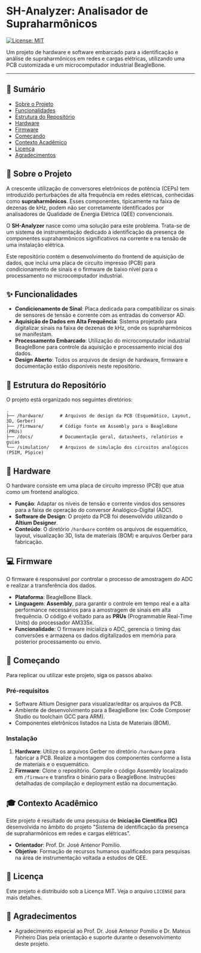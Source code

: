 # SH-Analyzer: Analisador de Supraharmônicos
[![License: MIT](https://img.shields.io/badge/License-MIT-blue.svg)](https://opensource.org/licenses/MIT)

Um projeto de hardware e software embarcado para a identificação e análise de supraharmônicos em redes e cargas elétricas, utilizando uma PCB customizada e um microcomputador industrial BeagleBone.

---

## 📝 Sumário
* [Sobre o Projeto](#-sobre-o-projeto)
* [Funcionalidades](#-funcionalidades)
* [Estrutura do Repositório](#-estrutura-do-repositório)
* [Hardware](#-hardware)
* [Firmware](#-firmware)
* [Começando](#-começando)
* [Contexto Acadêmico](#-contexto-acadêmico)
* [Licença](#-licença)
* [Agradecimentos](#-agradecimentos)

## 📖 Sobre o Projeto

A crescente utilização de conversores eletrônicos de potência (CEPs) tem introduzido perturbações de alta frequência em redes elétricas, conhecidas como **supraharmônicos**. Esses componentes, tipicamente na faixa de dezenas de kHz, podem não ser corretamente identificados por analisadores de Qualidade de Energia Elétrica (QEE) convencionais.

O **SH-Analyzer** nasce como uma solução para este problema. Trata-se de um sistema de instrumentação dedicado à identificação da presença de componentes supraharmônicos significativos na corrente e na tensão de uma instalação elétrica.

Este repositório contém o desenvolvimento do frontend de aquisição de dados, que inclui uma placa de circuito impresso (PCB) para condicionamento de sinais e o firmware de baixo nível para o processamento no microcomputador industrial.

## ✨ Funcionalidades

* **Condicionamento de Sinal**: Placa dedicada para compatibilizar os sinais de sensores de tensão e corrente com as entradas do conversor AD.
* **Aquisição de Dados em Alta Frequência**: Sistema projetado para digitalizar sinais na faixa de dezenas de kHz, onde os supraharmônicos se manifestam.
* **Processamento Embarcado**: Utilização do microcomputador industrial BeagleBone para controle da aquisição e processamento inicial dos dados.
* **Design Aberto**: Todos os arquivos de design de hardware, firmware e documentação estão disponíveis neste repositório.

## 📂 Estrutura do Repositório

O projeto está organizado nos seguintes diretórios:
```
.
├── /hardware/      # Arquivos de design da PCB (Esquemático, Layout, 3D, Gerber)
├── /firmware/      # Código fonte em Assembly para o BeagleBone (PRUs)
├── /docs/          # Documentação geral, datasheets, relatórios e guias
└── /simulation/    # Arquivos de simulação dos circuitos analógicos (PSIM, PSpice)
```

## 🔩 Hardware

O hardware consiste em uma placa de circuito impresso (PCB) que atua como um frontend analógico.

* **Função**: Adaptar os níveis de tensão e corrente vindos dos sensores para a faixa de operação do conversor Analógico-Digital (ADC).
* **Software de Design**: O projeto da PCB foi desenvolvido utilizando o **Altium Designer**.
* **Conteúdo**: O diretório `/hardware` contém os arquivos de esquemático, layout, visualização 3D, lista de materiais (BOM) e arquivos Gerber para fabricação.

## 💻 Firmware

O firmware é responsável por controlar o processo de amostragem do ADC e realizar a transferência dos dados.

* **Plataforma**: BeagleBone Black.
* **Linguagem**: **Assembly**, para garantir o controle em tempo real e a alta performance necessários para a amostragem de sinais em alta frequência. O código é voltado para as **PRUs** (Programmable Real-Time Units) do processador AM335x.
* **Funcionalidade**: O firmware inicializa o ADC, gerencia o timing das conversões e armazena os dados digitalizados em memória para posterior processamento ou envio.

## 🚀 Começando

Para replicar ou utilizar este projeto, siga os passos abaixo.

### Pré-requisitos
* Software Altium Designer para visualizar/editar os arquivos da PCB.
* Ambiente de desenvolvimento para a BeagleBone (ex: Code Composer Studio ou toolchain GCC para ARM).
* Componentes eletrônicos listados na Lista de Materiais (BOM).

### Instalação
1.  **Hardware**: Utilize os arquivos Gerber no diretório `/hardware` para fabricar a PCB. Realize a montagem dos componentes conforme a lista de materiais e o esquemático.
2.  **Firmware**: Clone o repositório. Compile o código Assembly localizado em `/firmware` e transfira o binário para o BeagleBone. Instruções detalhadas de compilação e deployment estão na documentação.

## 🎓 Contexto Acadêmico

Este projeto é resultado de uma pesquisa de **Iniciação Científica (IC)** desenvolvida no âmbito do projeto "Sistema de identificação da presença de supraharmônicos em redes e cargas elétricas".

* **Orientador**: Prof. Dr. José Antenor Pomilio.
* **Objetivo**: Formação de recursos humanos qualificados para pesquisas na área de instrumentação voltada a estudos de QEE.

## 📄 Licença

Este projeto é distribuído sob a Licença MIT. Veja o arquivo `LICENSE` para mais detalhes.

## 🙏 Agradecimentos
* Agradecimento especial ao Prof. Dr. José Antenor Pomilio e Dr. Mateus Pinheiro Dias pela orientação e suporte durante o desenvolvimento deste projeto.
